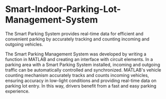 # Smart-Indoor-Parking-Lot-Management-System
 The Smart Parking System provides real-time data for efficient and convenient parking by accurately tracking and counting incoming and outgoing vehicles.

The Smart Parking Management System was developed by writing a function in MATLAB
and creating an interface with circuit elements. In a parking area with a Smart Parking System installed, incoming and outgoing traffic can be automatically controlled and synchronized.
MATLAB's vehicle counting mechanism accurately tracks and counts incoming vehicles,
ensuring accuracy in low-light conditions and providing real-time data on parking lot entry. In this way, drivers benefit from a fast and easy parking experience.
